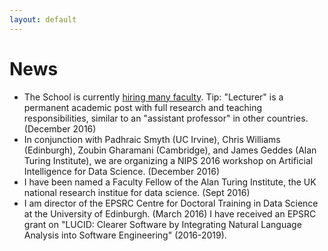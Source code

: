 ```yaml
---
layout: default
---
```


# News

* The School is currently [hiring many faculty](http://www.ed.ac.uk/informatics/about/work-with-us/vacancies). Tip: "Lecturer"
is a permanent academic post with full research and teaching responsibilities, similar to an "assistant professor" in other countries.
(December 2016)
* In conjunction with Padhraic Smyth (UC Irvine), Chris Williams (Edinburgh), Zoubin Gharamani (Cambridge), and James Geddes (Alan Turing Institute), we are organizing a NIPS 2016 workshop on Artificial Intelligence for Data Science. (December 2016)
* I have been named a Faculty Fellow of the Alan Turing Institute, the UK national research institue for data science. (Sept 2016)
* I am director of the EPSRC Centre for Doctoral Training in Data Science at the University of Edinburgh. (March 2016)
I have received an EPSRC grant on "LUCID: Clearer Software by Integrating Natural Language Analysis into Software Engineering" (2016-2019).
